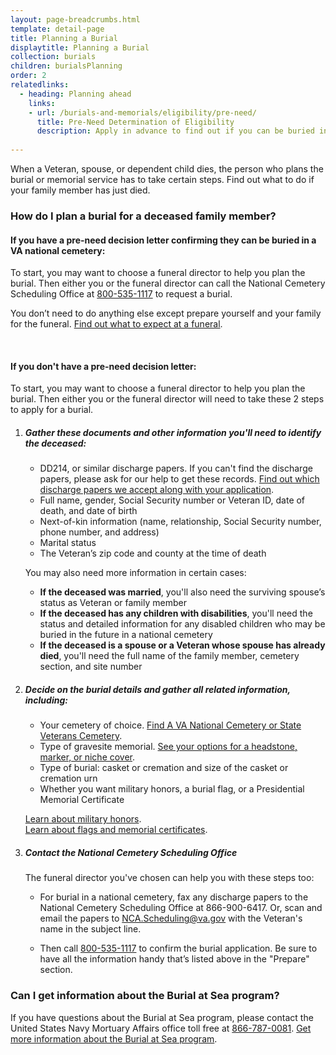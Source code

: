 ```yaml
---
layout: page-breadcrumbs.html
template: detail-page
title: Planning a Burial
displaytitle: Planning a Burial
collection: burials
children: burialsPlanning
order: 2
relatedlinks:
  - heading: Planning ahead
    links:
    - url: /burials-and-memorials/eligibility/pre-need/
      title: Pre-Need Determination of Eligibility
      description: Apply in advance to find out if you can be buried in a VA national cemetery—and make the process of planning your burial easier for your family members when you die. 
  
---
```


<div class="va-introtext">

When a Veteran, spouse, or dependent child dies, the person who plans the burial or memorial service has to take certain steps. Find out  what to do if your family member has just died. 

</div>

### How do I plan a burial for a deceased family member?

#### If you have a pre-need decision letter confirming they can be buried in a VA national cemetery:

To start, you may want to choose a funeral director to help you plan the burial. Then either you or the funeral director can call the National Cemetery Scheduling Office at <a href="tel:+18005351117">800-535-1117</a> to request a burial.

You don’t need to do anything else except prepare yourself and your family for the funeral. [Find out what to expect at a funeral](/burials-and-memorials/what-to-expect-at-a-funeral/). 

<br>

#### If you don't have a pre-need decision letter:

To start, you may want to choose a funeral director to help you plan the burial. Then either you or the funeral director will need to take these 2 steps to apply for a burial.

<ol class="process">
<li class="process-step list-one">

##### Gather these documents and other information you'll need to identify the deceased:

 - DD214, or similar discharge papers. If you can't find the discharge papers, please ask for our help to get these records. [Find out which discharge papers we accept along with your application](http://www.cem.va.gov/CEM/hmm/discharge_documents.asp). 
 - Full name, gender, Social Security number or Veteran ID, date of death, and date of birth
 - Next-of-kin information (name, relationship, Social Security number, phone number, and address)
 - Marital status
 - The Veteran’s zip code and county at the time of death

You may also need more information in certain cases:

- **If the deceased was married**, you'll also need the surviving spouse’s status as Veteran or family member
- **If the deceased has any children with disabilities**, you'll need the status and detailed information for any disabled children who may be buried in the future in a national cemetery
- **If the deceased is a spouse or a Veteran whose spouse has already died**, you'll need the full name of the family member, cemetery section, and site number
 
 </li>
 
 <li class="process-step list-two">

##### Decide on the burial details and gather all related information, including:

  - Your cemetery of choice. [Find A VA National Cemetery or State Veterans Cemetery](https://www.cem.va.gov/cem/cems/listcem.asp). 
  - Type of gravesite memorial. [See your options for a headstone, marker, or niche cover](/burials-and-memorials/burial-planning/headstones-markers-medallions).
 - Type of burial: casket or cremation and size of the casket or cremation urn
 - Whether you want military honors, a burial flag, or a Presidential Memorial Certificate
 
 [Learn about military honors](https://www.dmdc.osd.mil/mfh/getLinks.do?tab=Services).<br/>
 [Learn about flags and memorial certificates](/burials-and-memorials/burial-planning/flags-and-memorial-certificates).

</li>

<li class="process-step list-three">

##### Contact the National Cemetery Scheduling Office

The funeral director you've chosen can help you with these steps too:

- For burial in a national cemetery, fax any discharge papers to the National Cemetery Scheduling Office at 866-900-6417. Or, scan and email the papers to [NCA.Scheduling@va.gov](mailto:NCA.Scheduling@va.gov) with the Veteran's name in the subject line. 

- Then call <a href="tel:+18005351117">800-535-1117</a> to confirm the burial application. Be sure to have all the information handy that’s listed above in the "Prepare" section. 

</li>
</ol>

### Can I get information about the Burial at Sea program?

If you have questions about the Burial at Sea program, please contact the United States Navy Mortuary Affairs office toll free at <a href="tel:+18667870081">866-787-0081</a>. [Get more information about the Burial at Sea program](http://www.navy.mil/navydata/nav_legacy.asp?id=204).

